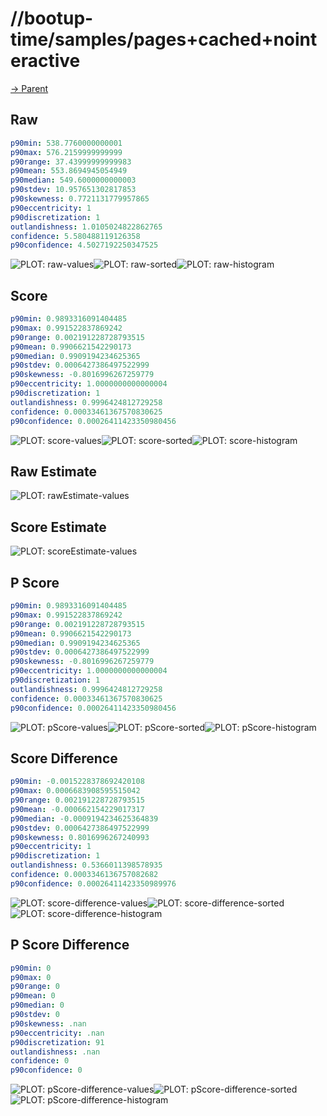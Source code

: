 
# //bootup-time/samples/pages+cached+nointeractive

[→ Parent](../..)


## Raw


```yaml
p90min: 538.7760000000001
p90max: 576.2159999999999
p90range: 37.43999999999983
p90mean: 553.8694945054949
p90median: 549.6000000000003
p90stdev: 10.957651302817853
p90skewness: 0.7721131779957865
p90eccentricity: 1
p90discretization: 1
outlandishness: 1.0105024822862765
confidence: 5.580488119126358
p90confidence: 4.5027192250347525

```

![PLOT: raw-values](./raw/values.svg)![PLOT: raw-sorted](./raw/sorted.svg)![PLOT: raw-histogram](./raw/histogram.svg)
## Score


```yaml
p90min: 0.9893316091404485
p90max: 0.991522837869242
p90range: 0.002191228728793515
p90mean: 0.9906621542290173
p90median: 0.9909194234625365
p90stdev: 0.0006427386497522999
p90skewness: -0.8016996267259779
p90eccentricity: 1.0000000000000004
p90discretization: 1
outlandishness: 0.9996424812729258
confidence: 0.00033461367570830625
p90confidence: 0.00026411423350980456

```

![PLOT: score-values](./score/values.svg)![PLOT: score-sorted](./score/sorted.svg)![PLOT: score-histogram](./score/histogram.svg)
## Raw Estimate

![PLOT: rawEstimate-values](./rawEstimate/values.svg)
## Score Estimate

![PLOT: scoreEstimate-values](./scoreEstimate/values.svg)
## P Score


```yaml
p90min: 0.9893316091404485
p90max: 0.991522837869242
p90range: 0.002191228728793515
p90mean: 0.9906621542290173
p90median: 0.9909194234625365
p90stdev: 0.0006427386497522999
p90skewness: -0.8016996267259779
p90eccentricity: 1.0000000000000004
p90discretization: 1
outlandishness: 0.9996424812729258
confidence: 0.00033461367570830625
p90confidence: 0.00026411423350980456

```

![PLOT: pScore-values](./pScore/values.svg)![PLOT: pScore-sorted](./pScore/sorted.svg)![PLOT: pScore-histogram](./pScore/histogram.svg)
## Score Difference


```yaml
p90min: -0.0015228378692420108
p90max: 0.0006683908595515042
p90range: 0.002191228728793515
p90mean: -0.000662154229017317
p90median: -0.0009194234625364839
p90stdev: 0.0006427386497522999
p90skewness: 0.8016996267240993
p90eccentricity: 1
p90discretization: 1
outlandishness: 0.5366011398578935
confidence: 0.0003346136757082682
p90confidence: 0.00026411423350989976

```

![PLOT: score-difference-values](./score-difference/values.svg)![PLOT: score-difference-sorted](./score-difference/sorted.svg)![PLOT: score-difference-histogram](./score-difference/histogram.svg)
## P Score Difference


```yaml
p90min: 0
p90max: 0
p90range: 0
p90mean: 0
p90median: 0
p90stdev: 0
p90skewness: .nan
p90eccentricity: .nan
p90discretization: 91
outlandishness: .nan
confidence: 0
p90confidence: 0

```

![PLOT: pScore-difference-values](./pScore-difference/values.svg)![PLOT: pScore-difference-sorted](./pScore-difference/sorted.svg)![PLOT: pScore-difference-histogram](./pScore-difference/histogram.svg)